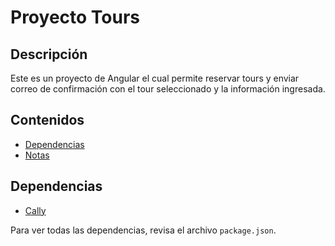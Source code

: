 
# Proyecto Tours

## Descripción

Este es un proyecto de Angular el cual permite reservar tours y enviar correo de confirmación con el tour seleccionado y la información ingresada.

## Contenidos

- [Dependencias](#dependencias)
- [Notas](#notas)


## Dependencias

- [Cally](https://wicky.nillia.ms/cally/)

Para ver todas las dependencias, revisa el archivo `package.json`.

